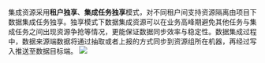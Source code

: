 集成资源采用**租户独享**、**集成任务独享**模式，对不同租户间支持资源隔离由项目下数据集成任务独享。独享模式下数据集成资源可以在业务高峰期避免其他任务与集成任务之间出现资源争抢等情况，更能保证数据同步效率与稳定性。数据集成过程中，数据来源端数据将通过抽取或者上报的方式同步到资源组所在机器，再经过写入推送至数据目标端。
![](https://qcloudimg.tencent-cloud.cn/raw/5cee0842266b66c6f3da6d48bcda971b.png)
